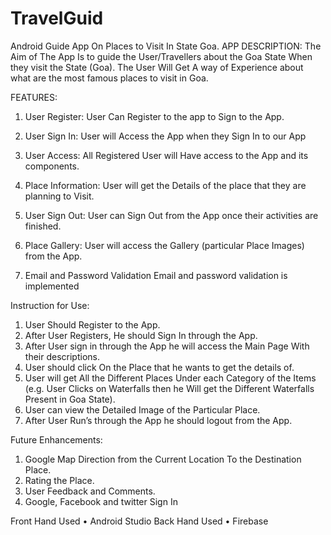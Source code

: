 # TravelGuid
Android Guide App On Places to Visit In State Goa.
APP DESCRIPTION:
The Aim of The App Is to guide the User/Travellers about the Goa State When they visit the State (Goa).
 The User Will Get A way of Experience about what are the most famous places to visit in Goa.



FEATURES:
1.	User Register:
User Can Register to the app to Sign to the App.

2.	User Sign In:
User will Access the App when they Sign In to our App

3.	User Access:
All Registered User will Have access to the App and its components.

4.	Place Information:
User will get the Details of the place that they are planning to Visit.

5.	User Sign Out:
User can Sign Out from the App once their activities are finished.

6.	Place Gallery:
User will access the Gallery (particular Place Images) from the App.

7.	Email and Password Validation
Email and password validation is implemented


Instruction for Use:

1.	User Should Register to the App.
2.	After User Registers, He should Sign In through the App.
3.	After User sign in through the App he will access the Main Page With their descriptions.
4.	User should click On the Place that he wants to get the details of.
5.	User will get All the Different Places Under each Category of the Items (e.g. User Clicks on Waterfalls then he Will get the Different Waterfalls Present in Goa State).
6.	User can view the Detailed Image of the Particular Place.
7.	 After User Run’s through the App he should logout from the App.



Future Enhancements:
1.	Google Map Direction from the Current Location To the Destination Place.
2.	Rating the Place.
3.	User Feedback and Comments.
4.	Google, Facebook and twitter Sign In 


Front Hand Used
•	Android Studio
Back Hand Used
•	Firebase 


